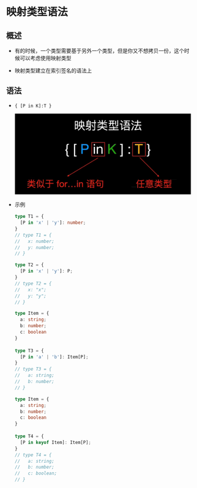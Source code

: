 # 映射类型语法

## 概述

  - 有的时候，一个类型需要基于另外一个类型，但是你又不想拷贝一份，这个时候可以考虑使用映射类型

  - 映射类型建立在索引签名的语法上

## 语法

  - `{ [P in K]:T }`

    ![](image/image_N_fenqDURN.png)

  - 示例

    ```ts
    type T1 = {
      [P in 'x' | 'y']: number;
    }
    // type T1 = {
    //   x: number;
    //   y: number;
    // }
    ```

    ```ts
    type T2 = {
      [P in 'x' | 'y']: P;
    }
    // type T2 = {
    //   x: "x";
    //   y: "y";
    // }
    ```

    ```ts
    type Item = {
      a: string;
      b: number;
      c: boolean
    }

    type T3 = {
      [P in 'a' | 'b']: Item[P];
    }
    // type T3 = {
    //   a: string;
    //   b: number;
    // }
    ```

    ```ts
    type Item = {
      a: string;
      b: number;
      c: boolean
    }

    type T4 = {
      [P in keyof Item]: Item[P];
    }
    // type T4 = {
    //   a: string;
    //   b: number;
    //   c: boolean;
    // }
    ```
